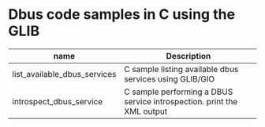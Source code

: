 Dbus code samples in C using the GLIB
====

| name 	                       | Description                                                             |
|---	                         |---	                                                                     |
| list_available_dbus_services | C sample listing available dbus services using GLIB/GIO                 |
| introspect_dbus_service      | C sample performing a DBUS service introspection. print the XML output  |
